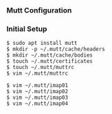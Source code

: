 ### Mutt Configuration

### Initial Setup

```
$ sudo apt install mutt
$ mkdir -p ~/.mutt/cache/headers
$ mkdir ~/.mutt/cache/bodies
$ touch ~/.mutt/certificates
$ touch ~/.mutt/muttrc
$ vim ~/.mutt/muttrc
```

```
$ vim ~/.mutt/imap01
$ vim ~/.mutt/imap02
$ vim ~/.mutt/imap03
$ vim ~/.mutt/imap04
```
